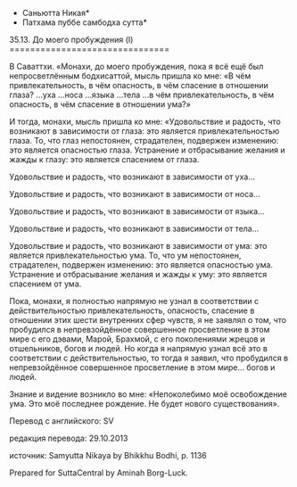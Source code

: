 * Саньютта Никая*
* Патхама пуббе самбодха сутта*

35\.13\. До моего пробуждения \(I\)
\=\=\=\=\=\=\=\=\=\=\=\=\=\=\=\=\=\=\=\=\=\=\=\=\=\=\=\=\=\=\=

В Саваттхи\. «Монахи, до моего пробуждения, пока я всё ещё был непросветлённым бодхисаттой, мысль пришла ко мне: «В чём привлекательность, в чём опасность, в чём спасение в отношении глаза? …уха …носа …языка …тела …в чём привлекательность, в чём опасность, в чём спасение в отношении ума?»

И тогда, монахи, мысль пришла ко мне: «Удовольствие и радость, что возникают в зависимости от глаза: это является привлекательностью глаза\. То, что глаз непостоянен, страдателен, подвержен изменению: это является опасностью глаза\. Устранение и отбрасывание желания и жажды к глазу: это является спасением от глаза\.

Удовольствие и радость, что возникают в зависимости от уха…

Удовольствие и радость, что возникают в зависимости от носа…

Удовольствие и радость, что возникают в зависимости от языка…

Удовольствие и радость, что возникают в зависимости от тела…

Удовольствие и радость, что возникают в зависимости от ума: это является привлекательностью ума\. То, что ум непостоянен, страдателен, подвержен изменению: это является опасностью ума\. Устранение и отбрасывание желания и жажды к уму: это является спасением от ума\.

Пока, монахи, я полностью напрямую не узнал в соответствии с действительностью привлекательность, опасность, спасение в отношении этих шести внутренних сфер чувств, я не заявлял о том, что пробудился в непревзойдённое совершенное просветление в этом мире с его дэвами, Марой, Брахмой, с его поколениями жрецов и отшельников, богов и людей\. Но когда я напрямую узнал всё это в соответствии с действительностью, то тогда я заявил, что пробудился в непревзойдённое совершенное просветление в этом мире… богов и людей\.

Знание и видение возникло во мне: «Непоколебимо моё освобождение ума\. Это моё последнее рождение\. Не будет нового существования»\.

Перевод с английского: SV

редакция перевода: 29\.10\.2013

источник: Samyutta Nikaya by Bhikkhu Bodhi, p\. 1136

Prepared for SuttaCentral by Aminah Borg\-Luck\.